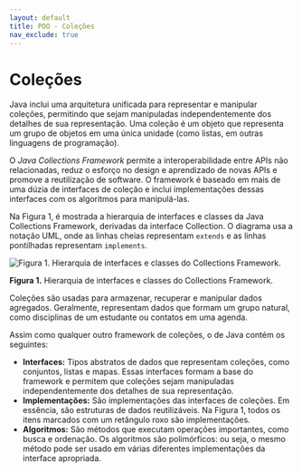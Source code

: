 ```yaml
---
layout: default
title: POO - Coleções
nav_exclude: true
---
```


# Coleções

Java inclui uma arquitetura unificada para representar e manipular coleções, permitindo que sejam manipuladas independentemente dos detalhes de sua representação. Uma coleção é um objeto que representa um grupo de objetos em uma única unidade (como listas, em outras linguagens de programação).

O _Java Collections Framework_ permite a interoperabilidade entre APIs não relacionadas, reduz o esforço no design e aprendizado de novas APIs e promove a reutilização de software. O framework é baseado em mais de uma dúzia de interfaces de coleção e inclui implementações dessas interfaces com os algoritmos para manipulá-las.

Na Figura 1, é mostrada a hierarquia de interfaces e classes da Java Collections Framework, derivadas da interface Collection. O diagrama usa a notação UML, onde as linhas cheias representam `extends` e as linhas pontilhadas representam `implements`.

![**Figura 1.** Hierarquia de interfaces e classes do Collections Framework.](https://upload.wikimedia.org/wikipedia/commons/a/ab/Java.util.Collection_hierarchy.svg)

**Figura 1.** Hierarquia de interfaces e classes do Collections Framework.

Coleções são usadas para armazenar, recuperar e manipular dados agregados. Geralmente, representam dados que formam um grupo natural, como disciplinas de um estudante ou contatos em uma agenda.

Assim como qualquer outro framework de coleções, o de Java contém os seguintes:

- **Interfaces:** Tipos abstratos de dados que representam coleções, como conjuntos, listas e mapas. Essas interfaces formam a base do framework e permitem que coleções sejam manipuladas independentemente dos detalhes de sua representação.
- **Implementações:** São implementações das interfaces de coleções. Em essência, são estruturas de dados reutilizáveis. Na Figura 1, todos os itens marcados com um retângulo roxo são implementações.
- **Algoritmos:** São métodos que executam operações importantes, como busca e ordenação. Os algoritmos são polimórficos: ou seja, o mesmo método pode ser usado em várias diferentes implementações da interface apropriada.
